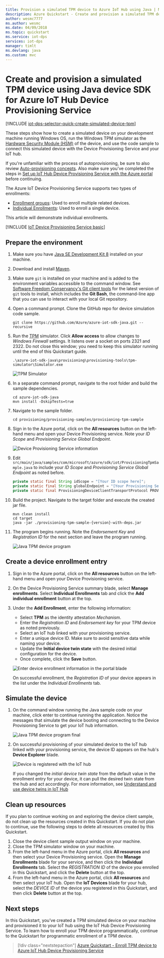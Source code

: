```yaml
---
title: Provision a simulated TPM device to Azure IoT Hub using Java | Microsoft Docs
description: Azure Quickstart - Create and provision a simulated TPM device using Java device SDK for Azure IoT Hub Device Provisioning Service. This quickstart uses individual enrollments.
author: wesmc7777
ms.author: wesmc
ms.date: 04/09/2018
ms.topic: quickstart
ms.service: iot-dps
services: iot-dps 
manager: timlt
ms.devlang: java
ms.custom: mvc
---
```


# Create and provision a simulated TPM device using Java device SDK for Azure IoT Hub Device Provisioning Service

[!INCLUDE [iot-dps-selector-quick-create-simulated-device-tpm](../../includes/iot-dps-selector-quick-create-simulated-device-tpm.md)]

These steps show how to create a simulated device on your development machine running Windows OS, run the Windows TPM simulator as the [Hardware Security Module (HSM)](https://azure.microsoft.com/blog/azure-iot-supports-new-security-hardware-to-strengthen-iot-security/) of the device, and use the code sample to connect this simulated device with the Device Provisioning Service and your IoT hub. 

If you're unfamiliar with the process of autoprovisioning, be sure to also review [Auto-provisioning concepts](concepts-auto-provisioning.md). Also make sure you've completed the steps in [Set up IoT Hub Device Provisioning Service with the Azure portal](./quick-setup-auto-provision.md) before continuing. 

The Azure IoT Device Provisioning Service supports two types of enrollments:
- [Enrollment groups](concepts-service.md#enrollment-group): Used to enroll multiple related devices.
- [Individual Enrollments](concepts-service.md#individual-enrollment): Used to enroll a single device.

This article will demonstrate individual enrollments.

[!INCLUDE [IoT Device Provisioning Service basic](../../includes/iot-dps-basic.md)]

## Prepare the environment 

1. Make sure you have [Java SE Development Kit 8](https://aka.ms/azure-jdks) installed on your machine.

1. Download and install [Maven](https://maven.apache.org/install.html).

1. Make sure `git` is installed on your machine and is added to the environment variables accessible to the command window. See [Software Freedom Conservancy's Git client tools](https://git-scm.com/download/) for the latest version of `git` tools to install, which includes the **Git Bash**, the command-line app that you can use to interact with your local Git repository. 

1. Open a command prompt. Clone the GitHub repo for device simulation code sample.
    
    ```cmd/sh
    git clone https://github.com/Azure/azure-iot-sdk-java.git --recursive
    ```

1. Run the [TPM](https://docs.microsoft.com/windows/device-security/tpm/trusted-platform-module-overview) simulator. Click **Allow access** to allow changes to _Windows Firewall_ settings. It listens over a socket on ports 2321 and 2322. Do not close this window; you need to keep this simulator running until the end of this Quickstart guide. 

    ```cmd/sh
    .\azure-iot-sdk-java\provisioning\provisioning-tools\tpm-simulator\Simulator.exe
    ```

    ![TPM Simulator](./media/java-quick-create-simulated-device/simulator.png)

1. In a separate command prompt, navigate to the root folder and build the sample dependencies.

    ```cmd/sh
    cd azure-iot-sdk-java
    mvn install -DskipTests=true
    ```

1. Navigate to the sample folder.

    ```cmd/sh
    cd provisioning/provisioning-samples/provisioning-tpm-sample
    ```

1. Sign in to the Azure portal, click on the **All resources** button on the left-hand menu and open your Device Provisioning service. Note your _ID Scope_ and _Provisioning Service Global Endpoint_.

    ![Device Provisioning Service information](./media/java-quick-create-simulated-device/extract-dps-endpoints.png)

1. Edit `src/main/java/samples/com/microsoft/azure/sdk/iot/ProvisioningTpmSample.java` to include your _ID Scope_ and _Provisioning Service Global Endpoint_ as noted before.  

    ```java
    private static final String idScope = "[Your ID scope here]";
    private static final String globalEndpoint = "[Your Provisioning Service Global Endpoint here]";
    private static final ProvisioningDeviceClientTransportProtocol PROVISIONING_DEVICE_CLIENT_TRANSPORT_PROTOCOL = ProvisioningDeviceClientTransportProtocol.HTTPS;
    ```

1. Build the project. Navigate to the target folder and execute the created jar file.

    ```cmd/sh
    mvn clean install
    cd target
    java -jar ./provisioning-tpm-sample-{version}-with-deps.jar
    ```

1. The program begins running. Note the _Endorsement Key_ and _Registration ID_ for the next section and leave the program running.

    ![Java TPM device program](./media/java-quick-create-simulated-device/program.png)
    

## Create a device enrollment entry

1. Sign in to the Azure portal, click on the **All resources** button on the left-hand menu and open your Device Provisioning service.

1. On the Device Provisioning Service summary blade, select **Manage enrollments**. Select **Individual Enrollments** tab and click the **Add individual enrollment** button at the top. 

1. Under the **Add Enrollment**, enter the following information:
    - Select **TPM** as the identity attestation *Mechanism*.
    - Enter the *Registration ID* and *Endorsement key* for your TPM device as noted previously. 
    - Select an IoT hub linked with your provisioning service.
    - Enter a unique device ID. Make sure to avoid sensitive data while naming your device.
    - Update the **Initial device twin state** with the desired initial configuration for the device.
    - Once complete, click the **Save** button. 

    ![Enter device enrollment information in the portal blade](./media/java-quick-create-simulated-device/enterdevice-enrollment.png)  

   On successful enrollment, the *Registration ID* of your device appears in the list under the *Individual Enrollments* tab. 


## Simulate the device

1. On the command window running the Java sample code on your machine, click enter to continue running the application. Notice the messages that simulate the device booting and connecting to the Device Provisioning Service to get your IoT hub information.  

    ![Java TPM device program final](./media/java-quick-create-simulated-device/program-final.png)

1. On successful provisioning of your simulated device to the IoT hub linked with your provisioning service, the device ID appears on the hub's **Device Explorer** blade.

    ![Device is registered with the IoT hub](./media/java-quick-create-simulated-device/hubregistration.png) 

    If you changed the *initial device twin state* from the default value in the enrollment entry for your device, it can pull the desired twin state from the hub and act accordingly. For more information, see [Understand and use device twins in IoT Hub](../iot-hub/iot-hub-devguide-device-twins.md)


## Clean up resources

If you plan to continue working on and exploring the device client sample, do not clean up the resources created in this Quickstart. If you do not plan to continue, use the following steps to delete all resources created by this Quickstart.

1. Close the device client sample output window on your machine.
1. Close the TPM simulator window on your machine.
1. From the left-hand menu in the Azure portal, click **All resources** and then select your Device Provisioning service. Open the **Manage Enrollments** blade for your service, and then click the **Individual Enrollments** tab. Select the *REGISTRATION ID* of the device you enrolled in this Quickstart, and click the **Delete** button at the top. 
1. From the left-hand menu in the Azure portal, click **All resources** and then select your IoT hub. Open the **IoT Devices** blade for your hub, select the *DEVICE ID* of the device you registered in this Quickstart, and then click **Delete** button at the top.

## Next steps

In this Quickstart, you’ve created a TPM simulated device on your machine and provisioned it to your IoT hub using the IoT Hub Device Provisioning Service. To learn how to enroll your TPM device programmatically, continue to the Quickstart for programmatic enrollment of a TPM device. 

> [!div class="nextstepaction"]
> [Azure Quickstart - Enroll TPM device to Azure IoT Hub Device Provisioning Service](quick-enroll-device-tpm-java.md)
